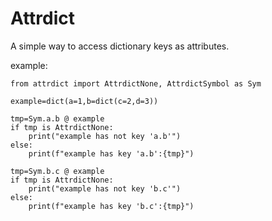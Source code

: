 # Attrdict

A simple way to access dictionary keys as attributes.

example:

```python-repl
from attrdict import AttrdictNone, AttrdictSymbol as Sym

example=dict(a=1,b=dict(c=2,d=3))

tmp=Sym.a.b @ example
if tmp is AttrdictNone:
	print("example has not key 'a.b'")
else:
	print(f"example has key 'a.b':{tmp}")

tmp=Sym.b.c @ example
if tmp is AttrdictNone:
	print("example has not key 'b.c'")
else:
	print(f"example has key 'b.c':{tmp}")
```
